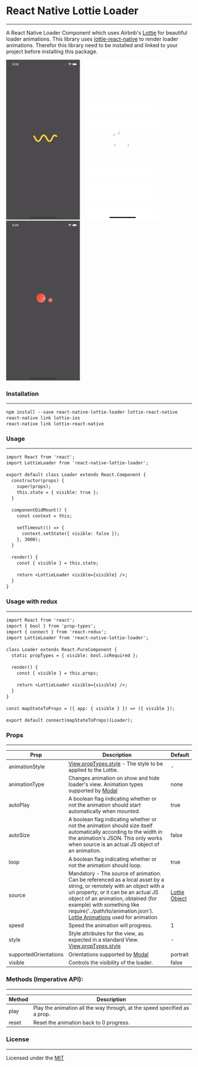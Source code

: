 # React Native Lottie Loader
----

A React Native Loader Component which uses Airbnb's [Lottie](https://lottiefiles.com) for beautiful loader animations. This library uses [lottie-react-native](https://github.com/react-native-community/lottie-react-native) to render loader animations. Therefor this library need to be installed and linked to your project before installing this package.

<img src="./samples/sample-1.gif" width="200"> &nbsp;&nbsp;
<img src="./samples/sample-2.gif" width="200"> &nbsp;&nbsp;
<img src="./samples/sample-3.gif" width="200">

### Installation
----
```
npm install --save react-native-lottie-loader lottie-react-native
react-native link lottie-ios
react-native link lottie-react-native
```

### Usage
----

```
import React from 'react';
import LottieLoader from 'react-native-lottie-loader';

export default class Loader extends React.Component {
  constructor(props) {
    super(props);
    this.state = { visible: true };
  }

  componentDidMount() {
    const context = this;

    setTimeout(() => {
      context.setState({ visible: false });
    }, 3000);
  }

  render() {
    const { visible } = this.state;

    return <LottieLoader visible={visible} />;
  }
}
```

### Usage with redux
----

```
import React from 'react';
import { bool } from 'prop-types';
import { connect } from 'react-redux';
import LottieLoader from 'react-native-lottie-loader';

class Loader extends React.PureComponent {
  static propTypes = { visible: bool.isRequired };

  render() {
    const { visible } = this.props;

    return <LottieLoader visible={visible} />;
  }
}

const mapStateToProps = ({ app: { visible } }) => ({ visible });

export default connect(mapStateToProps)(Loader);

```


### Props
----
| Prop  | Description | Default |   
| ------------- | ------------- | ------------- |
| animationStyle  | [View.propTypes.style](https://facebook.github.io/react-native/docs/view.html#style) - The style to be applied to the Lottie. | -  |
| animationType  | Changes animation on show and hide loader's view. Animation types supported by [Modal](https://facebook.github.io/react-native/docs/modal) | none  |
| autoPlay	  | A boolean flag indicating whether or not the animation should start automatically when mounted. | true |
| autoSize	  | A boolean flag indicating whether or not the animation should size itself automatically according to the width in the animation's JSON. This only works when source is an actual JS object of an animation. | false |
| loop	  | A boolean flag indicating whether or not the animation should loop.	| true |
| source  | Mandatory - The source of animation. Can be referenced as a local asset by a string, or remotely with an object with a uri property, or it can be an actual JS object of an animation, obtained (for example) with something like require('../path/to/animation.json'). [Lottie Animations](https://lottiefiles.com) used for animation | [Lottie Object](https://www.lottiefiles.com/1240-car2go-global-loading-animation)  |
| speed  | Speed the animation will progress. | 1 |
| style  | Style attributes for the view, as expected in a standard View. [View.propTypes.style](https://facebook.github.io/react-native/docs/view.html#style)  | - |
| supportedOrientations  | Orientations supported by [Modal](https://facebook.github.io/react-native/docs/modal) | portrait  |
| visible  | Controls the visibility of the loader. | false  |

### Methods (Imperative API):
----
| Method  | Description |   
| ------------- |--------------------------------------------------------------------------| 
play | Play the animation all the way through, at the speed specified as a prop.  |
| reset  | Reset the animation back to 0 progress. |

### License
----

Licensed under the [MIT](https://github.com/imbudhiraja/react-native-lottie-loader/blob/master/LICENSE)
